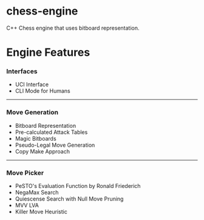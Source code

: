 chess-engine
===
C++ Chess engine that uses bitboard representation.

Engine Features
===

### Interfaces
- UCI Interface
- CLI Mode for Humans

---

### Move Generation
- Bitboard Representation
- Pre-calculated Attack Tables
- Magic Bitboards
- Pseudo-Legal Move Generation
- Copy Make Approach

---

### Move Picker
- PeSTO's Evaluation Function by Ronald Friederich
- NegaMax Search
- Quiescense Search with Null Move Pruning
- MVV LVA
- Killer Move Heuristic
